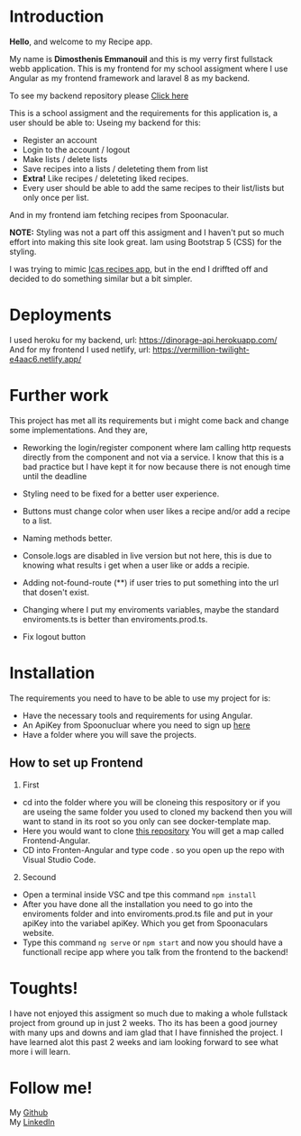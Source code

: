 
# Introduction

**Hello**, and welcome to my Recipe app.  
  
My name is **Dimosthenis Emmanouil** and this is my verry first fullstack webb application.
This is my frontend for my school assigment where I use Angular as my frontend framework and laravel 8 as my backend.

To see my backend repository please [Click here](https://github.com/Albatraoz12/Backend-Api)


This is a school assigment and the requirements for this application is, a user should be able to:
Useing my backend for this:
- Register an account
- Login to the account / logout
- Make lists / delete lists
- Save recipes into a lists / deleteting them from list
- **Extra!** Like recipes / deleteting liked recipes. 
- Every user should be able to add the same recipes to their list/lists but only once per list.

And in my frontend iam fetching recipes from Spoonacular.

**NOTE:** Styling was not a part off this assigment and I haven't put so much effort into
making this site look great. Iam using Bootstrap 5 (CSS) for the styling.

I was trying to mimic [Icas recipes app](https://www.ica.se/recept/), but in the end I driffted off and decided to do something similar but a bit simpler.

# Deployments

I used heroku for my backend, url: https://dinorage-api.herokuapp.com/
And for my frontend I used netlify, url: https://vermillion-twilight-e4aac6.netlify.app/


# Further work

This project has met all its requirements but i might come back and change some implementations. And they are,

- Reworking the login/register component where Iam calling http requests directly from the component and not via a service. I know that this is a bad practice but I have kept it for now because there is not enough time until the deadline

- Styling need to be fixed for a better user experience.
  
- Buttons must change color when user likes a recipe and/or add a recipe to a list.

- Naming methods better.

- Console.logs are disabled in live version but not here, this is due to knowing what results i get when a user like or adds a recipie.

- Adding not-found-route (**) if user tries to put something into the url that dosen't exist.

- Changing where I put my enviroments variables, maybe the standard enviroments.ts is better than enviroments.prod.ts.

- Fix logout button


# Installation

The requirements you need to have to be able to use my project for is:

- Have the necessary tools and requirements for using Angular.
- An ApiKey from Spoonucluar where you need to sign up [here](https://spoonacular.com/food-api/console#Dashboard)
- Have a folder where you will save the projects.

## How to set up Frontend

1. First  
- cd into the folder where you will be cloneing this respository or if you are useing the same folder you used to cloned my backend then you will want to stand in its root so you only can see docker-template map.
- Here you would want to clone [this repository](https://github.com/Albatraoz12/Frontend-Angular) You will get a map called Frontend-Angular.
- CD into Fronten-Angular and type code . so you open up the repo with Visual Studio Code.

2. Secound

- Open a terminal inside VSC and tpe this command `npm install`
- After you have done all the installation you need to go into the enviroments folder and into enviroments.prod.ts file and put in your apiKey into the variabel apiKey. Which you get from Spoonaculars website.
- Type this command `ng serve` or `npm start` and now you should have a functionall recipe app where you talk from the frontend to the backend!


# Toughts!

I have not enjoyed this assigment so much due to making a whole fullstack project from ground up in just 2 weeks.
Tho its has been a good journey with many ups and downs and iam glad that I have finnished the project. I have learned alot this past 2 weeks
and iam looking forward to see what more i will learn.

# Follow me!

My [Github](https://github.com/Albatraoz12)  
My [LinkedIn](https://www.linkedin.com/in/dimosthenis-emmanouil-4ba731207/)


